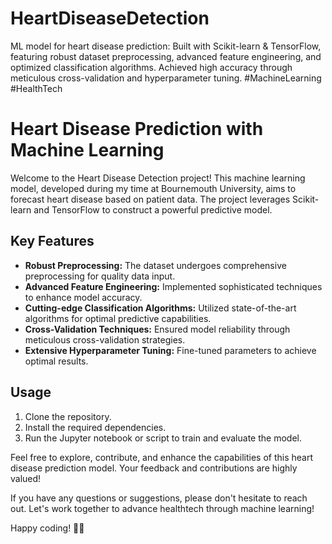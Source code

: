 # HeartDiseaseDetection
ML model for heart disease prediction: Built with Scikit-learn &amp; TensorFlow, featuring robust dataset preprocessing, advanced feature engineering, and optimized classification algorithms. Achieved high accuracy through meticulous cross-validation and hyperparameter tuning. #MachineLearning #HealthTech

# Heart Disease Prediction with Machine Learning

Welcome to the Heart Disease Detection project! This machine learning model, developed during my time at Bournemouth University, aims to forecast heart disease based on patient data. The project leverages Scikit-learn and TensorFlow to construct a powerful predictive model.

## Key Features
- **Robust Preprocessing:** The dataset undergoes comprehensive preprocessing for quality data input.
- **Advanced Feature Engineering:** Implemented sophisticated techniques to enhance model accuracy.
- **Cutting-edge Classification Algorithms:** Utilized state-of-the-art algorithms for optimal predictive capabilities.
- **Cross-Validation Techniques:** Ensured model reliability through meticulous cross-validation strategies.
- **Extensive Hyperparameter Tuning:** Fine-tuned parameters to achieve optimal results.

## Usage
1. Clone the repository.
2. Install the required dependencies.
3. Run the Jupyter notebook or script to train and evaluate the model.

Feel free to explore, contribute, and enhance the capabilities of this heart disease prediction model. Your feedback and contributions are highly valued!

If you have any questions or suggestions, please don't hesitate to reach out. Let's work together to advance healthtech through machine learning!

Happy coding! 🚀🤖
